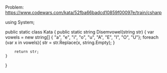 Problem: https://www.codewars.com/kata/52fba66badcd10859f00097e/train/csharp

using System;

public static class Kata
{
public static string Disemvowel(string str)
{
var vowels = new string[] { "a", "e", "i", "o", "u", "A", "E", "I", "O", "U"};
foreach (var x in vowels){
str = str.Replace(x, string.Empty);
}

        return str;
    }

}
